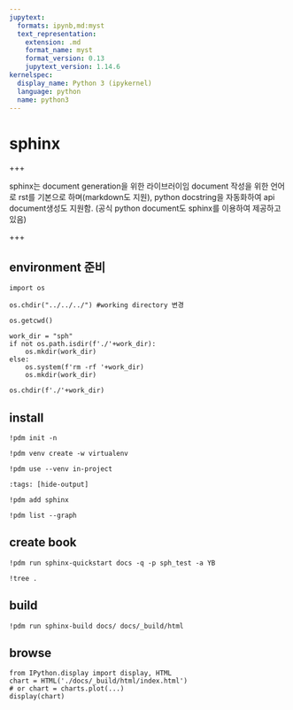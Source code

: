 ```yaml
---
jupytext:
  formats: ipynb,md:myst
  text_representation:
    extension: .md
    format_name: myst
    format_version: 0.13
    jupytext_version: 1.14.6
kernelspec:
  display_name: Python 3 (ipykernel)
  language: python
  name: python3
---
```


# sphinx

+++

sphinx는 document generation을 위한 라이브러이임
document 작성을 위한 언어로 rst를 기본으로 하며(markdown도 지원), python docstring을 자동화하여 api document생성도 지원함. (공식 python document도 sphinx를 이용하여 제공하고 있음)

+++

## environment 준비

```{code-cell} ipython3
import os
```

```{code-cell} ipython3
os.chdir("../../../") #working directory 변경
```

```{code-cell} ipython3
os.getcwd()
```

```{code-cell} ipython3
work_dir = "sph"
if not os.path.isdir(f'./'+work_dir):
    os.mkdir(work_dir)
else:
    os.system(f'rm -rf '+work_dir)
    os.mkdir(work_dir)
    
os.chdir(f'./'+work_dir)
```

## install

```{code-cell} ipython3
!pdm init -n
```

```{code-cell} ipython3
!pdm venv create -w virtualenv
```

```{code-cell} ipython3
!pdm use --venv in-project
```

```{code-cell} ipython3
:tags: [hide-output]

!pdm add sphinx
```

```{code-cell} ipython3
!pdm list --graph
```

## create book

```{code-cell} ipython3
!pdm run sphinx-quickstart docs -q -p sph_test -a YB
```

```{code-cell} ipython3
!tree .
```

## build

```{code-cell} ipython3
!pdm run sphinx-build docs/ docs/_build/html
```

## browse

```{code-cell} ipython3
from IPython.display import display, HTML
chart = HTML('./docs/_build/html/index.html')
# or chart = charts.plot(...)
display(chart)
```
